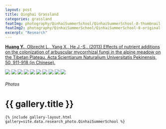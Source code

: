 ```yaml
---
layout: post
title: Qinghai Grassland
categories: grassland
featImg: photography/QinhaiSummerSchool/QinhaiSummerSchool-8-thumbnail.jpg
featImg2: photography/QinhaiSummerSchool/QinhaiSummerSchool-8-original.jpg
excerpt: "Research"
---
```

[**Huang Y.**, Olbrecht L., Yang X., He J.-S,. (2013) Effects of nutrient additions on the colonization of arbuscular mycorrhizal fungi in the alpine meadow on the Tibetan Plateau. Acta Scientiarum Naturalium Universitatis Pekinensis, 50, 911-918 (in Chinese).](/assets/pdf/HuangEtal_2014.pdf)

<div class="gallery_story">

  <img  class="high" src="{{ site.baseurl }}/assets/research/Qinhai/Qinhai-1.jpg"/>
  <img  class="high" src="{{ site.baseurl }}/assets/research/Qinhai/Qinhai-2.jpg"/>
  <img class="high" src="{{ site.baseurl }}/assets/research/Qinhai/Qinhai-3.jpg"/>
  <img  class="high" src="{{ site.baseurl }}/assets/research/Qinhai/Qinhai-4.jpg"/>
  <img  class="high" src="{{ site.baseurl }}/assets/research/Qinhai/Qinhai-5.jpg"/>
  <img  class="high" src="{{ site.baseurl }}/assets/research/Qinhai/Qinhai-6.jpg"/>
  <img  class="high" src="{{ site.baseurl }}/assets/research/Qinhai/Qinhai-7.jpg"/>
  <img  class="high" src="{{ site.baseurl }}/assets/research/Qinhai/Qinhai-8.jpg"/>
  <img  class="high" src="{{ site.baseurl }}/assets/research/Qinhai/Qinhai-9.jpg"/>
  <img  class="high" src="{{ site.baseurl }}/assets/research/Qinhai/Qinhai-10.jpg"/>
</div>

<div class="galleryIndexWrapper">
  <h6 class="dropCap"><p>Photos</p></h6>

  <div class="imgContainer">
    <h1>{{ gallery.title }}</h1>

    {% include gallery-layout.html gallery=site.data.research_photo.QinhaiSummerSchool %}
  </div>
</div>
